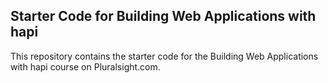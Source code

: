 ## Starter Code for Building Web Applications with hapi

This repository contains the starter code for the Building Web Applications with hapi course on Pluralsight.com.
